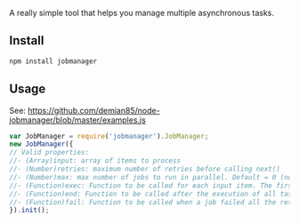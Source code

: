 A really simple tool that helps you manage multiple asynchronous tasks.

Install
-------
```js
npm install jobmanager
```

Usage
----
See: https://github.com/demian85/node-jobmanager/blob/master/examples.js

```js
var JobManager = require('jobmanager').JobManager;
new JobManager({
// Valid properties:
//- (Array)input: array of items to process
//- (Number)retries: maximum number of retries before calling next()
//- (Number)max: max number of jobs to run in parallel. Default = 0 (no limit)
//- (Function)exec: Function to be called for each input item. The first argument will be the item extracted from the queue. The 2nd is an object representing the current job and has the following methods: retry(), next(). 'this' refers to the job manager instance.
//- (Function)end: Function to be called after the execution of all tasks. Also emited as 'end' event.
//- (Function)fail: Function to be called when a job failed all the retry attempts or when fail() method is called explicitly.
}).init();
```
